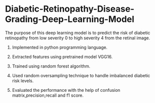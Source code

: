 # Diabetic-Retinopathy-Disease-Grading-Deep-Learning-Model
The purpose of this deep learning model is to predict the risk of diabetic retinopathy from low severity 0 to high severity 4 from the retinal image.

1. Implemented in python programming language.

2. Extracted features using pretrained model VGG16.

3. Trained using random forest algorithm.

4. Used random oversampling technique to handle imbalanced diabetic risk levels.

5. Evaluated the performance with the help of confusion matrix,precision,recall and f1 score.
